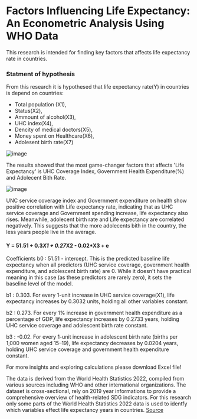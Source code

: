 # Factors Influencing Life Expectancy: An Econometric Analysis Using WHO Data
This research is intended for finding key factors that affects life expectancy rate in countries. 

### Statment of  hypothesis

From this research it is hypothesed that life expectancy rate(Y) in countries is depend on countries:
- Total population (X1), 
- Status(X2), 
- Ammount of alcohol(X3), 
- UHC index(X4), 
- Dencity of medical doctors(X5), 
- Money spent on Healthcare(X6), 
- Adolesent birth rate(X7)

![image](https://github.com/user-attachments/assets/c98478ba-f583-4826-b182-74c40f271886)

The results showed that the most game-changer factors that affects 'Life Expectancy' is UHC Coverage Index, Government Health Expenditure(%) and Adolecent Bith Rate. 

![image](https://github.com/user-attachments/assets/aab17832-326a-4f5e-a69b-88c7f361c8cc)

UNC service coverage index and Government expenditure on health  show positive correlation with Life expectancy rate, indicating that as UHC service coverage and Government spending increase, life expectancy also rises. Meanwhile, adolecent birth rate and Life expectancy are correlated negatively. This suggests that the more adolecents bith in the country, the less years people live in the average.

#### Y = 51.51 + 0.3*X1 + 0.27*X2 - 0.02*X3 + e

Coefficients 
b0 : 51.51 - intercept. This is the predicted baseline life expectancy when all predictors (UHC service coverage, government health expenditure, and adolescent birth rate) are 0. While it doesn't have practical meaning in this case (as these predictors are rarely zero), it sets the baseline level of the model.

b1 : 0.303. For every 1-unit increase in UHC service coverage(X1), life expectancy increases by 0.3032 units, holding all other variables constant.

b2 : 0.273. For every 1% increase in government health expenditure as a percentage of GDP, life expectancy increases by 0.2733 years, holding UHC service coverage and adolescent birth rate constant.

b3 : -0.02. For every 1-unit increase in adolescent birth rate (births per 1,000 women aged 15–19), life expectancy decreases by 0.0204 years, holding UHC service coverage and government health expenditure constant.

For more insights and exploring calculations please download Excel file!

The data is derived from the World Health Statistics 2022, compiled from various sources including WHO and other international organizations. The dataset is cross-sectional, rely on 2019 year informations to provide a comprehensive overview of health-related SDG indicators. For this research only some parts of the World Health Statistics 2022 data is used to identfy which variables effect life expectancy years in countries. 
[Source](https://data.who.int/indicators/i/E3CAF2B/2322814?m49=004?m49=004?m49=004)


